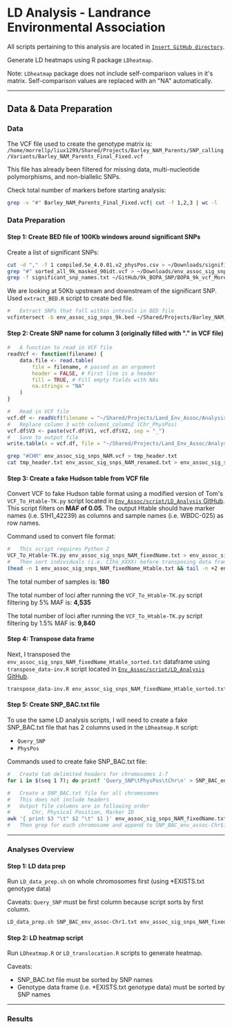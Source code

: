 # LD Analysis - Landrance Environmental Association

All scripts pertaining to this analysis are located in [`Insert GitHub directory`]().

Generate LD heatmaps using R package `LDheatmap`.

Note: `LDheatmap` package does not include self-comparison values in it's matrix. Self-comparison values are replaced with an "NA" automatically.

---

## Data & Data Preparation

### Data

The VCF file used to create the genotype matrix is: `/home/morrellp/liux1299/Shared/Projects/Barley_NAM_Parents/SNP_calling/Variants/Barley_NAM_Parents_Final_Fixed.vcf`

This file has already been filtered for missing data, multi-nucleotide polymorphisms, and non-biallelic SNPs.

Check total number of markers before starting analysis:

```bash
grep -v "#" Barley_NAM_Parents_Final_Fixed.vcf| cut -f 1,2,3 | wc -l

```

### Data Preparation

#### Step 1: Create BED file of 100Kb windows around significant SNPs

Create a list of significant SNPs:

```bash
cut -d "," -f 1 compiled.5e_4.0.01.v2_physPos.csv > ~/Downloads/significant_snp_names.txt
grep "#" sorted_all_9k_masked_90idt.vcf > ~/Downloads/env_assoc_sig_snps_9k.vcf
grep -f significant_snp_names.txt ~/GitHub/9k_BOPA_SNP/BOPA_9k_vcf_Morex_refv1/sorted_all_9k_masked_90idt.vcf >> ~/Downloads/env_assoc_sig_snps_9k.vcf
```

We are looking at 50Kb upstream and downstream of the significant SNP. Used `extract_BED.R` script to create bed file.

```bash
#   Extract SNPs that fall within intevals in BED file
vcfintersect -b env_assoc_sig_snps_9k.bed ~/Shared/Projects/Barley_NAM_Parents/SNP_calling/Variants/Barley_NAM_Parents_Final_Fixed.vcf > env_assoc_sig_snps_NAM.vcf
```

#### Step 2: Create SNP name for column 3 (originally filled with "." in VCF file)

```R
#   A function to read in VCF file
readVcf <- function(filename) {
    data.file <- read.table(
        file = filename, # passed as an argument
        header = FALSE, # First line is a header
        fill = TRUE, # Fill empty fields with NAs
        na.strings = "NA"
    )
}

#   Read in VCF file
vcf.df <- readVcf(filename = "~/Shared/Projects/Land_Env_Assoc/Analysis/LD_Analysis/env_assoc_sig_snps_NAM.vcf")
#   Replace column 3 with column1_column2 (Chr_PhysPos)
vcf.df$V3 <- paste(vcf.df$V1, vcf.df$V2, sep = "_")
#   Save to output file
write.table(x = vcf.df, file = "~/Shared/Projects/Land_Env_Assoc/Analysis/LD_Analysis/env_assoc_sig_snps_NAM_renamed.txt", sep = "\t", row.names = FALSE, col.names = FALSE, quote = FALSE)
```

```bash
grep "#CHR" env_assoc_sig_snps_NAM.vcf > tmp_header.txt
cat tmp_header.txt env_assoc_sig_snps_NAM_renamed.txt > env_assoc_sig_snps_NAM_fixedName.txt
```

#### Step 3: Create a fake Hudson table from VCF file

Convert VCF to fake Hudson table format using a modified version of Tom's `VCF_To_Htable-TK.py` script located in [`Env_Assoc/script/LD_Analysis` GitHub](https://github.com/MorrellLAB/Env_Assoc/tree/master/script/LD_Analysis). This script filters on **MAF of 0.05**. The output Htable should have marker names (i.e. S1H1_42239) as columns and sample names (i.e. WBDC-025) as row names.

Command used to convert file format:

```bash
#   This script requires Python 2
VCF_To_Htable-TK.py env_assoc_sig_snps_NAM_fixedName.txt > env_assoc_sig_snps_NAM_fixedName_Htable.txt
#   Then sort individuals (i.e. CIho_XXXX) before transposing data frame
(head -n 1 env_assoc_sig_snps_NAM_fixedName_Htable.txt && tail -n +2 env_assoc_sig_snps_NAM_fixedName_Htable.txt | sort -u -k1,1) > env_assoc_sig_snps_NAM_fixedName_Htable_sorted.txt
```

The total number of samples is: **180**

The total number of loci after running the `VCF_To_Htable-TK.py` script filtering by 5% MAF is: **4,535**

The total number of loci after running the `VCF_To_Htable-TK.py` script filtering by 1.5% MAF is: **9,840**

#### Step 4: Transpose data frame

Next, I transposed the `env_assoc_sig_snps_NAM_fixedName_Htable_sorted.txt` dataframe using `transpose_data-inv.R` script located in [`Env_Assoc/script/LD_Analysis` GitHub](https://github.com/MorrellLAB/Env_Assoc/tree/master/script/LD_Analysis).

```bash
transpose_data-inv.R env_assoc_sig_snps_NAM_fixedName_Htable_sorted.txt
```

#### Step 5: Create SNP_BAC.txt file

To use the same LD analysis scripts, I will need to create a fake SNP_BAC.txt file that has 2 columns used in the `LDheatmap.R` script:
- `Query_SNP`
- `PhysPos`

Commands used to create fake SNP_BAC.txt file:

```bash
#   Create tab delimited headers for chromosomes 1-7
for i in $(seq 1 7); do printf 'Query_SNP\tPhysPos\tChr\n' > SNP_BAC_env_assoc-Chr$i.txt; done

#   Create a SNP_BAC.txt file for all chromosomes
#   This does not include headers
#   Output file columns are in following order
#       Chr, Physical Position, Marker ID
awk '{ print $3 "\t" $2 "\t" $1 }' env_assoc_sig_snps_NAM_fixedName.txt | tail -n +2 | sort -k2n,2 > ~/Shared/Projects/Land_Env_Assoc/Analysis/LD_Analysis/results/tmp_snp_bac_all_chr.txt
#   Then grep for each chromosome and append to SNP_BAC_env_assoc-Chr$i.txt
```

---

### Analyses Overview

#### Step 1: LD data prep

Run `LD_data_prep.sh` on whole chromosomes first (using *EXISTS.txt genotype data)

Caveats: `Query_SNP` must be first column because script sorts by first column.

```bash
LD_data_prep.sh SNP_BAC_env_assoc-Chr1.txt env_assoc_sig_snps_NAM_fixedName_Htable_sorted_transposed.txt Chr1 ~/Shared/Projects/Land_Env_Assoc/Analysis/LD_Analysis/results extraction_SNPs.pl
```

#### Step 2: LD heatmap script

Run `LDheatmap.R` or `LD_translocation.R` scripts to generate heatmap.

Caveats:
- SNP_BAC.txt file must be sorted by SNP names
- Genotype data frame (i.e. *EXISTS.txt genotype data) must be sorted by SNP names

---

### Results